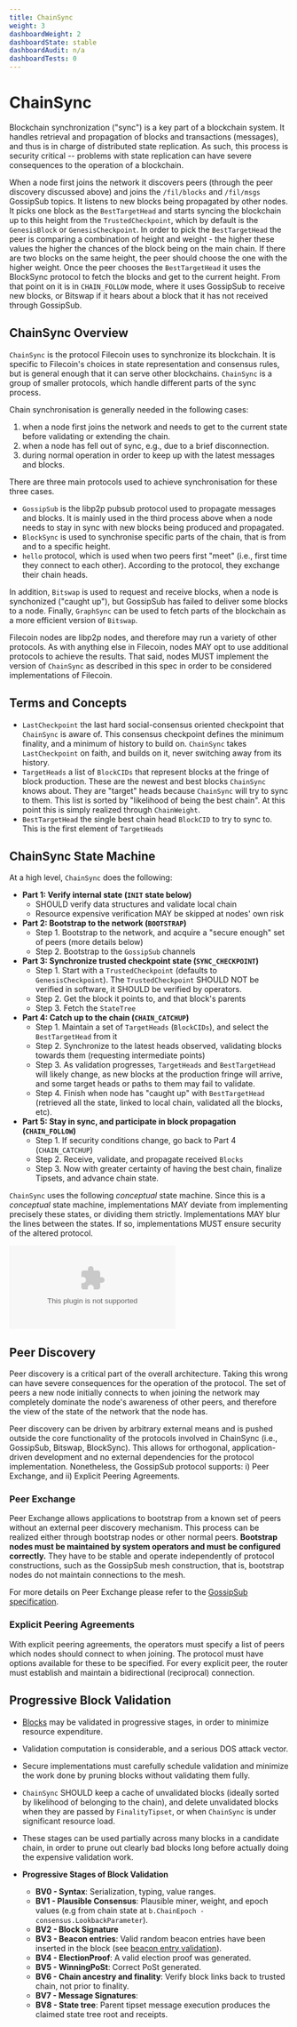 ```yaml
---
title: ChainSync
weight: 3
dashboardWeight: 2
dashboardState: stable
dashboardAudit: n/a
dashboardTests: 0
---
```


# ChainSync

Blockchain synchronization ("sync") is a key part of a blockchain system.
It handles retrieval and propagation of blocks and transactions (messages), and
thus is in charge of distributed state replication.
As such, this process is security critical -- problems with state replication can have severe consequences to the operation of a blockchain.

When a node first joins the network it discovers peers (through the peer discovery discussed above) and joins the `/fil/blocks` and `/fil/msgs` GossipSub topics. It listens to new blocks being propagated by other nodes. It picks one block as the `BestTargetHead` and starts syncing the blockchain up to this height from the `TrustedCheckpoint`, which by default is the `GenesisBlock` or `GenesisCheckpoint`. In order to pick the `BestTargetHead` the peer is comparing a combination of height and weight - the higher these values the higher the chances of the block being on the main chain. If there are two blocks on the same height, the peer should choose the one with the higher weight. Once the peer chooses the `BestTargetHead` it uses the BlockSync protocol to fetch the blocks and get to the current height. From that point on it is in `CHAIN_FOLLOW` mode, where it uses GossipSub to receive new blocks, or Bitswap if it hears about a block that it has not received through GossipSub.

## ChainSync Overview

`ChainSync` is the protocol Filecoin uses to synchronize its blockchain. It is
specific to Filecoin's choices in state representation and consensus rules,
but is general enough that it can serve other blockchains. `ChainSync` is a
group of smaller protocols, which handle different parts of the sync process.

Chain synchronisation is generally needed in the following cases:

1. when a node first joins the network and needs to get to the current state before validating or extending the chain.
2. when a node has fell out of sync, e.g., due to a brief disconnection.
3. during normal operation in order to keep up with the latest messages and blocks.

There are three main protocols used to achieve synchronisation for these three cases.

- `GossipSub` is the libp2p pubsub protocol used to propagate messages and blocks. It is mainly used in the third process above when a node needs to stay in sync with new blocks being produced and propagated.
- `BlockSync` is used to synchronise specific parts of the chain, that is from and to a specific height.
- `hello` protocol, which is used when two peers first "meet" (i.e., first time they connect to each other). According to the protocol, they exchange their chain heads.

In addition, `Bitswap` is used to request and receive blocks, when a node is synchonized ("caught up"), but GossipSub has failed to deliver some blocks to a node. Finally, `GraphSync` can be used to fetch parts of the blockchain as a more efficient version of `Bitswap`.

Filecoin nodes are libp2p nodes, and therefore may run a variety of other protocols. As with anything else in Filecoin, nodes MAY opt to use additional protocols to achieve the results. That said, nodes MUST implement the version of `ChainSync` as described in this spec in order to be considered implementations of Filecoin.

## Terms and Concepts

- `LastCheckpoint` the last hard social-consensus oriented checkpoint that `ChainSync` is aware of.
  This consensus checkpoint defines the minimum finality, and a minimum of history to build on.
  `ChainSync` takes `LastCheckpoint` on faith, and builds on it, never switching away from its history.
- `TargetHeads` a list of `BlockCIDs` that represent blocks at the fringe of block production.
  These are the newest and best blocks `ChainSync` knows about. They are "target" heads because
  `ChainSync` will try to sync to them. This list is sorted by "likelihood of being the best chain". At this point this is simply realized through `ChainWeight`.
- `BestTargetHead` the single best chain head `BlockCID` to try to sync to.
  This is the first element of `TargetHeads`

## ChainSync State Machine

At a high level, `ChainSync` does the following:

- **Part 1: Verify internal state (`INIT` state below)**
  - SHOULD verify data structures and validate local chain
  - Resource expensive verification MAY be skipped at nodes' own risk
- **Part 2: Bootstrap to the network (`BOOTSTRAP`)**
  - Step 1. Bootstrap to the network, and acquire a "secure enough" set of peers (more details below)
  - Step 2. Bootstrap to the `GossipSub` channels
- **Part 3: Synchronize trusted checkpoint state (`SYNC_CHECKPOINT`)**
  - Step 1. Start with a `TrustedCheckpoint` (defaults to `GenesisCheckpoint`). The `TrustedCheckpoint` SHOULD NOT be verified in software, it SHOULD be verified by operators.
  - Step 2. Get the block it points to, and that block's parents
  - Step 3. Fetch the `StateTree`
- **Part 4: Catch up to the chain (`CHAIN_CATCHUP`)**
  - Step 1. Maintain a set of `TargetHeads` (`BlockCIDs`), and select the `BestTargetHead` from it
  - Step 2. Synchronize to the latest heads observed, validating blocks towards them (requesting intermediate points)
  - Step 3. As validation progresses, `TargetHeads` and `BestTargetHead` will likely change, as new blocks at the production fringe will arrive,
    and some target heads or paths to them may fail to validate.
  - Step 4. Finish when node has "caught up" with `BestTargetHead` (retrieved all the state, linked to local chain, validated all the blocks, etc).
- **Part 5: Stay in sync, and participate in block propagation (`CHAIN_FOLLOW`)**
  - Step 1. If security conditions change, go back to Part 4 (`CHAIN_CATCHUP`)
  - Step 2. Receive, validate, and propagate received `Blocks`
  - Step 3. Now with greater certainty of having the best chain, finalize Tipsets, and advance chain state.

`ChainSync` uses the following _conceptual_ state machine. Since this is a _conceptual_ state machine,
implementations MAY deviate from implementing precisely these states, or dividing them strictly.
Implementations MAY blur the lines between the states. If so, implementations MUST ensure security
of the altered protocol.

![ChainSync State Machine](chainsync_fsm.dot)

## Peer Discovery

Peer discovery is a critical part of the overall architecture. Taking this wrong can have severe consequences for the operation of the protocol. The set of peers a new node initially connects to when joining the network may completely dominate the node's awareness of other peers, and therefore the view of the state of the network that the node has.

Peer discovery can be driven by arbitrary external means and is pushed outside the core functionality of the protocols involved in ChainSync (i.e., GossipSub, Bitswap, BlockSync). This allows for orthogonal, application-driven development and
no external dependencies for the protocol implementation. Nonetheless, the GossipSub protocol supports: i) Peer Exchange, and ii) Explicit Peering Agreements.

### Peer Exchange

Peer Exchange allows applications to bootstrap from a known set of peers without an external peer discovery mechanism. This process can be realized either through bootstrap nodes or other normal peers. **Bootstrap nodes must be maintained by system operators and must be configured correctly.** They have to be stable and operate independently of protocol constructions, such as the GossipSub mesh construction, that is, bootstrap nodes do not maintain connections to the mesh.

For more details on Peer Exchange please refer to the [GossipSub specification](https://github.com/libp2p/specs/tree/master/pubsub/gossipsub).

### Explicit Peering Agreements

With explicit peering agreements, the operators must specify a list of peers which nodes should connect to when joining. The protocol must have options available for these to be specified. For every explicit peer, the router must establish and maintain a bidirectional (reciprocal) connection.

## Progressive Block Validation

- [Blocks](block) may be validated in progressive stages, in order to minimize resource expenditure.
- Validation computation is considerable, and a serious DOS attack vector.
- Secure implementations must carefully schedule validation and minimize the work done by pruning blocks without validating them fully.
- `ChainSync` SHOULD keep a cache of unvalidated blocks (ideally sorted by likelihood of belonging to the chain), and delete unvalidated blocks when they are passed by `FinalityTipset`, or when `ChainSync` is under significant resource load.
- These stages can be used partially across many blocks in a candidate chain, in order to prune out clearly bad blocks long before actually doing the expensive validation work.

- **Progressive Stages of Block Validation**
  - **BV0 - Syntax**: Serialization, typing, value ranges.
  - **BV1 - Plausible Consensus**: Plausible miner, weight, and epoch values (e.g from chain state at `b.ChainEpoch - consensus.LookbackParameter`).
  - **BV2 - Block Signature**
  - **BV3 - Beacon entries**: Valid random beacon entries have been inserted in the block (see [beacon entry validation](storage_power_consensus#validating-beacon-entries-on-block-reception)).
  - **BV4 - ElectionProof**: A valid election proof was generated.
  - **BV5 - WinningPoSt**: Correct PoSt generated.
  - **BV6 - Chain ancestry and finality**: Verify block links back to trusted chain, not prior to finality.
  - **BV7 - Message Signatures**:
  - **BV8 - State tree**: Parent tipset message execution produces the claimed state tree root and receipts.
